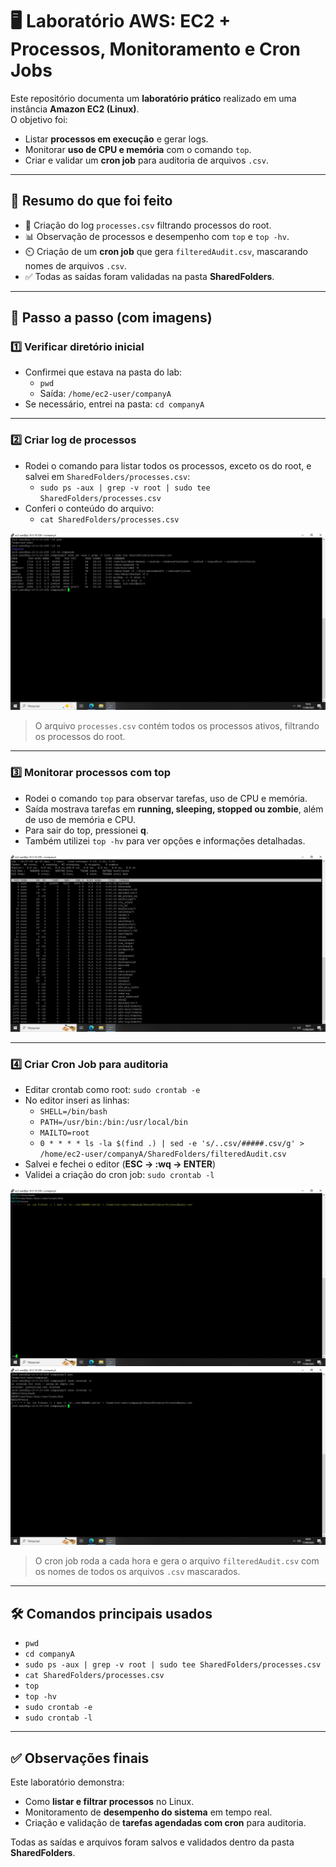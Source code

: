 # 🖥️ Laboratório AWS: EC2 + Processos, Monitoramento e Cron Jobs

Este repositório documenta um **laboratório prático** realizado em uma instância **Amazon EC2 (Linux)**.  
O objetivo foi:

- Listar **processos em execução** e gerar logs.  
- Monitorar **uso de CPU e memória** com o comando `top`.  
- Criar e validar um **cron job** para auditoria de arquivos `.csv`.

---

## 📌 Resumo do que foi feito

- 📝 Criação do log `processes.csv` filtrando processos do root.  
- 📊 Observação de processos e desempenho com `top` e `top -hv`.  
- ⏲️ Criação de um **cron job** que gera `filteredAudit.csv`, mascarando nomes de arquivos `.csv`.  
- ✅ Todas as saídas foram validadas na pasta **SharedFolders**.

---

## 🧩 Passo a passo (com imagens)

### 1️⃣ Verificar diretório inicial
- Confirmei que estava na pasta do lab:  
  - `pwd`  
  - Saída: `/home/ec2-user/companyA`  
- Se necessário, entrei na pasta: `cd companyA`

---

### 2️⃣ Criar log de processos
- Rodei o comando para listar todos os processos, exceto os do root, e salvei em `SharedFolders/processes.csv`:  
  - `sudo ps -aux | grep -v root | sudo tee SharedFolders/processes.csv`  
- Conferi o conteúdo do arquivo:  
  - `cat SharedFolders/processes.csv`

![Arquivo processes.csv criado](images/processes-csv.jpeg)

> O arquivo `processes.csv` contém todos os processos ativos, filtrando os processos do root.

---

### 3️⃣ Monitorar processos com top
- Rodei o comando `top` para observar tarefas, uso de CPU e memória.  
- Saída mostrava tarefas em **running, sleeping, stopped ou zombie**, além de uso de memória e CPU.  
- Para sair do top, pressionei **q**.  
- Também utilizei `top -hv` para ver opções e informações detalhadas.

![Saída do comando top mostrando tarefas e uso de CPU/memória](images/top-output.jpeg)

---

### 4️⃣ Criar Cron Job para auditoria
- Editar crontab como root: `sudo crontab -e`  
- No editor inseri as linhas:  
  - `SHELL=/bin/bash`  
  - `PATH=/usr/bin:/bin:/usr/local/bin`  
  - `MAILTO=root`  
  - `0 * * * * ls -la $(find .) | sed -e 's/..csv/#####.csv/g' > /home/ec2-user/companyA/SharedFolders/filteredAudit.csv`  
- Salvei e fechei o editor (**ESC → :wq → ENTER**)  
- Validei a criação do cron job: `sudo crontab -l`

![Criação do cron job](images/cron.jpeg)  
![Validação do cron job com crontab -l](images/installed-cron.jpeg)

> O cron job roda a cada hora e gera o arquivo `filteredAudit.csv` com os nomes de todos os arquivos `.csv` mascarados.

---

## 🛠️ Comandos principais usados
- `pwd`  
- `cd companyA`  
- `sudo ps -aux | grep -v root | sudo tee SharedFolders/processes.csv`  
- `cat SharedFolders/processes.csv`  
- `top`  
- `top -hv`  
- `sudo crontab -e`  
- `sudo crontab -l`

---

## ✅ Observações finais
Este laboratório demonstra:

- Como **listar e filtrar processos** no Linux.  
- Monitoramento de **desempenho do sistema** em tempo real.  
- Criação e validação de **tarefas agendadas com cron** para auditoria.  

Todas as saídas e arquivos foram salvos e validados dentro da pasta **SharedFolders**.
